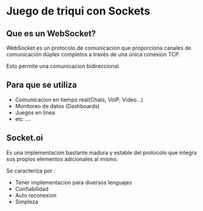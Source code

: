 # Juego de triqui con Sockets


## Que es un WebSocket?

WebSocket es un protocolo de comunicacion que proporciona canales de comunicación dúplex completos a través de una única conexión TCP.

Esto permite una comunicacion bidireccional.


## Para que se utiliza 

- Comunicacion en tiempo real(Chats, VoIP, Video...)
- Monitoreo de datos (Dashboards)
- Juegos en linea 
- etc ....

## Socket.oi 

Es una implementacion bastante madura y estable del protocolo que integra sus propios elementos adicionales al mismo.

Se caracteriza por :

- Tener implementacion para diversos lenguajes
- Confiabilidad
- Auto reconexion
- Simpleza
